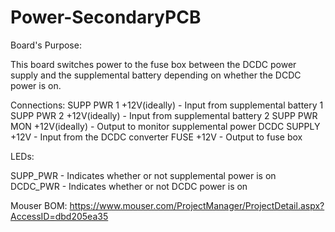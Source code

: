 # Power-SecondaryPCB
Board's Purpose:

This board switches power to the fuse box between the DCDC power supply and the supplemental battery depending on whether the DCDC power is on.

Connections:
SUPP PWR 1 +12V(ideally) - Input from supplemental battery 1
SUPP PWR 2 +12V(ideally) - Input from supplemental battery 2
SUPP PWR MON +12V(ideally) - Output to monitor supplemental power
DCDC SUPPLY +12V - Input from the DCDC converter
FUSE +12V - Output to fuse box

LEDs:

SUPP_PWR - Indicates whether or not supplemental power is on
DCDC_PWR - Indicates whether or not DCDC power is on

Mouser BOM:
https://www.mouser.com/ProjectManager/ProjectDetail.aspx?AccessID=dbd205ea35